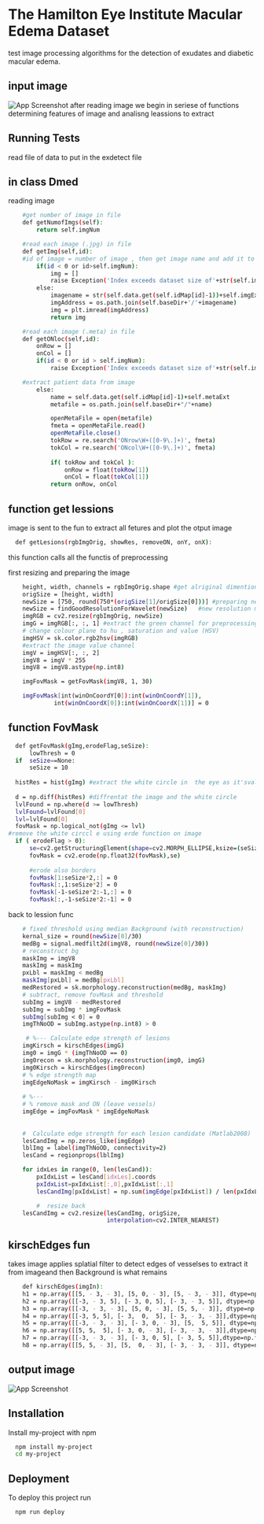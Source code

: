 
# The Hamilton Eye Institute Macular Edema Dataset

test image processing algorithms for the detection of exudates and diabetic macular edema.

## input image

![App Screenshot](https://via.placeholder.com/468x300?text=App+Screenshot+Here)
after reading image we begin in seriese of functions determining  features of image and analisng leassions to extract 

## Running Tests
read file of data to put in the exdetect file

## in class Dmed
reading image
```bash
    #get number of image in file
    def getNumofImgs(self):
        return self.imgNum

    #read each image (.jpg) in file 
    def getImg(self,id):
    #id of image = number of image , then get image name and add it to extention to read it
        if(id < 0 or id>self.imgNum):
            img = []
            raise Exception('Index exceeds dataset size of'+str(self.imgNum))
        else:
            imagename = str(self.data.get(self.idMap[id]-1))+self.imgExt
            imgAddress = os.path.join(self.baseDir+'/'+imagename)
            img = plt.imread(imgAddress)
            return img

    #read each image (.meta) in file 
    def getONloc(self,id):
        onRow = []
        onCol = []
        if(id < 0 or id > self.imgNum):
            raise Exception('Index exceeds dataset size of'+str(self.imgNum))

    #extract patient data from image 
        else:
            name = self.data.get(self.idMap[id]-1)+self.metaExt
            metafile = os.path.join(self.baseDir+"/"+name)

            openMetaFile = open(metafile)
            fmeta = openMetaFile.read()
            openMetaFile.close()
            tokRow = re.search('ONrow\W+([0-9\.]+)', fmeta)
            tokCol = re.search('ONcol\W+([0-9\.]+)', fmeta)
 
            if( tokRow and tokCol ):
                onRow = float(tokRow[1])
                onCol = float(tokCol[1])
            return onRow, onCol   
```
 ## function get lessions 
 
 image is sent to the fun to extract all fetures and plot the otput image

```bash
  def getLesions(rgbImgOrig, showRes, removeON, onY, onX):

```
this function calls all the functis of preprocessing

first resizing and preparing the image
```bash
    height, width, channels = rgbImgOrig.shape #get alriginal dimentions
    origSize = [height, width]
    newSize = [750, round(750*(origSize[1]/origSize[0]))] #preparing new size of image
    newSize = findGoodResolutionForWavelet(newSize)   #new resolution most sutibale for wavlet preprocessing if needed
    imgRGB = cv2.resize(rgbImgOrig, newSize)
    imgG = imgRGB[:, :, 1] #extract the green channel for preprocessing
    # change colour plane to hu , saturation and value (HSV)
    imgHSV = sk.color.rgb2hsv(imgRGB)
    #extract the image value channel
    imgV = imgHSV[:, :, 2]
    imgV8 = imgV * 255
    imgV8 = imgV8.astype(np.int8)
```

```bash
    imgFovMask = getFovMask(imgV8, 1, 30)

    imgFovMask[int(winOnCoordY[0]):int(winOnCoordY[1]),
             int(winOnCoordX[0]):int(winOnCoordX[1])] = 0
 ```
 ## function FovMask
  ```bash
    def getFovMask(gImg,erodeFlag,seSize): 
        lowThresh = 0
    if  seSize==None:
        seSize = 10
    
    histRes = hist(gImg) #extract the white circle in  the eye as it'svalue is zeros 
    
    d = np.diff(histRes) #diffrentat the image and the white circle
    lvlFound = np.where(d >= lowThresh)
    lvlFound=lvlFound[0]
    lvl=lvlFound[0]
    fovMask = np.logical_not(gImg <= lvl) 
#remove the white circcl e using erde function on image 
    if ( erodeFlag > 0):
        se=cv2.getStructuringElement(shape=cv2.MORPH_ELLIPSE,ksize=(seSize,seSize))
        fovMask = cv2.erode(np.float32(fovMask),se)
      
        #erode also borders
        fovMask[1:seSize*2,:] = 0
        fovMask[:,1:seSize*2] = 0
        fovMask[-1-seSize*2:-1,:] = 0
        fovMask[:,-1-seSize*2:-1] = 0
``` 
back to lession func
```bash
    # fixed threshold using median Background (with reconstruction)
    kernal_size = round(newSize[0]/30)
    medBg = signal.medfilt2d(imgV8, round(newSize[0]/30))
    # reconstruct bg
    maskImg = imgV8
    maskImg = maskImg
    pxLbl = maskImg < medBg
    maskImg[pxLbl] = medBg[pxLbl]
    medRestored = sk.morphology.reconstruction(medBg, maskImg)
    # subtract, remove fovMask and threshold
    subImg = imgV8 - medRestored
    subImg = subImg * imgFovMask
    subImg[subImg < 0] = 0
    imgThNoOD = subImg.astype(np.int8) > 0
``` 

```bash
     # %--- Calculate edge strength of lesions
    imgKirsch = kirschEdges(imgG)
    img0 = imgG * (imgThNoOD == 0)
    img0recon = sk.morphology.reconstruction(img0, imgG)
    img0Kirsch = kirschEdges(img0recon)
    # % edge strength map
    imgEdgeNoMask = imgKirsch - img0Kirsch
    
    # %---
    # % remove mask and ON (leave vessels)
    imgEdge = imgFovMask * imgEdgeNoMask
    
       
    #  Calculate edge strength for each lesion candidate (Matlab2008)
    lesCandImg = np.zeros_like(imgEdge)
    lblImg = label(imgThNoOD, connectivity=2)
    lesCand = regionprops(lblImg)

    for idxLes in range(0, len(lesCand)):
        pxIdxList = lesCand[idxLes].coords
        pxIdxList=pxIdxList[:,0],pxIdxList[:,1]
        lesCandImg[pxIdxList] = np.sum(imgEdge[pxIdxList]) / len(pxIdxList)

        #  resize back
    lesCandImg = cv2.resize(lesCandImg, origSize,
                            interpolation=cv2.INTER_NEAREST)
```

## kirschEdges fun 
takes image applies splatial filter to detect edges of vesselses to extract it from imageand then Background is what remains 
```bash
    def kirschEdges(imgIn):
    h1 = np.array([[5, - 3, - 3], [5, 0, - 3], [5, - 3, - 3]], dtype=np.float32)/15
    h2 = np.array([[-3, - 3, 5], [- 3, 0, 5], [- 3, - 3, 5]], dtype=np.float32)/15
    h3 = np.array([[-3, - 3, - 3], [5, 0, - 3], [5, 5, - 3]], dtype=np.float32)/15
    h4 = np.array([[-3, 5, 5], [- 3,  0,  5], [- 3, - 3, - 3]],dtype=np.float32)/15
    h5 = np.array([[-3, - 3, - 3], [- 3, 0, - 3], [5,  5, 5]], dtype=np.float32)/15
    h6 = np.array([[5, 5,  5], [- 3, 0, - 3], [- 3, - 3, - 3]],dtype=np.float32)/15
    h7 = np.array([[-3, - 3, - 3], [- 3, 0, 5], [- 3, 5, 5]],dtype=np.float32)/15
    h8 = np.array([[5, 5, - 3], [5,  0, - 3], [- 3, - 3, - 3]], dtype=np.float32)/15
```
 
## output image

![App Screenshot](https://via.placeholder.com/468x300?text=App+Screenshot+Here)


## Installation

Install my-project with npm

```bash
  npm install my-project
  cd my-project
```
    
## Deployment

To deploy this project run

```bash
  npm run deploy
```

